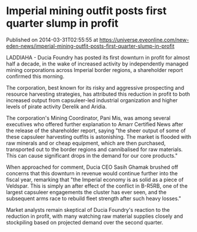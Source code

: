 # Imperial mining outfit posts first quarter slump in profit
Published on 2014-03-31T02:55:55 at https://universe.eveonline.com/new-eden-news/imperial-mining-outfit-posts-first-quarter-slump-in-profit

LADDIAHA - Ducia Foundry has posted its first downturn in profit for almost half a decade, in the wake of increased activity by independently managed mining corporations across Imperial border regions, a shareholder report confirmed this morning.

The corporation, best known for its risky and aggressive prospecting and resource harvesting strategies, has attributed this reduction in profit to both increased output from capsuleer-led industrial organization and higher levels of pirate activity Derelik and Aridia.

The corporation's Mining Coordinator, Pani Mis, was among several executives who offered further explanation to Amarr Certified News after the release of the shareholder report, saying "the sheer output of some of these capsuleer harvesting outfits is astonishing. The market is flooded with raw minerals and or cheap equipment, which are then purchased, transported out to the border regions and cannibalised for raw materials. This can cause significant drops in the demand for our core products."

When approached for comment, Ducia CEO Sasih Ghamak brushed off concerns that this downturn in revenue would continue further into the fiscal year, remarking that "the Imperial economy is as solid as a piece of Veldspar. This is simply an after effect of the conflict in B-R5RB, one of the largest capsuleer engagements the cluster has ever seen, and the subsequent arms race to rebuild fleet strength after such heavy losses."

Market analysts remain skeptical of Ducia Foundry's reaction to the reduction in profit, with many watching raw material supplies closely and stockpiling based on projected demand over the second quarter.

